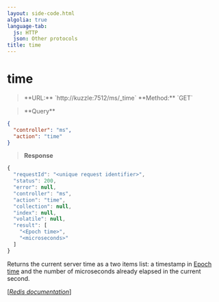 ```yaml
---
layout: side-code.html
algolia: true
language-tab:
  js: HTTP
  json: Other protocols
title: time
---
```


# time




<blockquote class="js">
<p>
**URL:** `http://kuzzle:7512/ms/_time`  
**Method:** `GET`
</p>
</blockquote>

<blockquote class="json">
<p>
**Query**
</p>
</blockquote>


```json
{
  "controller": "ms",
  "action": "time"
}
```

>**Response**

```javascript
{
  "requestId": "<unique request identifier>",
  "status": 200,
  "error": null,
  "controller": "ms",
  "action": "time",
  "collection": null,
  "index": null,
  "volatile": null,
  "result": [
    "<Epoch time>",
    "<microseconds>"
  ]
}
```

Returns the current server time as a two items list: a timestamp in [Epoch time](https://en.wikipedia.org/wiki/Unix_time) and the number of microseconds already elapsed in the current second.

[[_Redis documentation_]](https://redis.io/commands/time)

